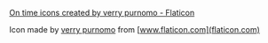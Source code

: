 <a href="https://www.flaticon.com/free-icons/on-time" title="on time icons">On time icons created by verry purnomo - Flaticon</a>

Icon made by [verry purnomo](flaticon.com/authors/verry-purnomo) from [www.flaticon.com](flaticon.com)